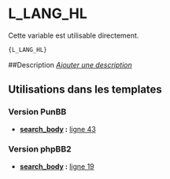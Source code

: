 # L_LANG_HL


Cette variable est utilisable directement.

```html
{L_LANG_HL}
```

##Description
[*Ajouter une description*](https://fa-tvars.appspot.com/var/L_LANG_HL)

## Utilisations dans les templates

### Version PunBB

* __[search_body](../tpl/var/punbb/search_body.md#readme) :__ [ligne 43](../tpl/src/punbb/search_body.tpl#L43)

### Version phpBB2

* __[search_body](../tpl/var/subsilver/search_body.md#readme) :__ [ligne 19](../tpl/src/subsilver/search_body.tpl#L19)